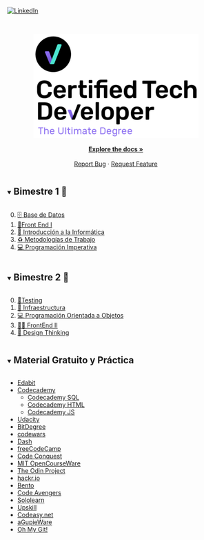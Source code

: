 
[![LinkedIn][linkedin-shield]][linkedin-url]



<!-- PROJECT LOGO -->
<br/>
<p align="center">
  <a href="https://www.digitalhouse.com/ar/acciones/certified-tech-developer">
    <img src="./logo.png" alt="Logo">
  </a>


  <p align="center">
    <a href="https://github.com/Varesi-code/CTD"><strong>Explore the docs »</strong></a>
    <br />
    <br />
    <a href="https://github.com/Varesi-code/CTD/issues">Report Bug</a>
    ·
    <a href="https://github.com/Varesi-code/CTD/issues">Request Feature</a>
  </p>
</p>



<!-- TABLE OF CONTENTS -->
<details open="open">
  <summary><h2 style="display: inline-block">Bimestre 1 🥚</h2></summary>
  <ol start="0">
    <li><a href="https://github.com/Varesi-code/CTD/tree/main/B1/00-BDD"> 🗄️ Base de Datos</a></li>
    <li><a href="https://github.com/Varesi-code/CTD/tree/main/B1/01-Front"> 🎨Front End I</a></li>
    <li><a href="https://github.com/Varesi-code/CTD/tree/main/B1/02-Intro"> 📡 Introducción a la Informática</a></li>
    <li><a href="https://github.com/Varesi-code/CTD/tree/main/B1/03-Metodologias"> ♻️ Metodologías de Trabajo</a></li>
    <li><a href="https://github.com/Varesi-code/CTD/tree/main/B1/04-Progimp"> 💻 Programación Imperativa</a></li>
  </ol>
</details>
<details open="open">
<summary><h2 style="display: inline-block">Bimestre 2 🐣</h2></summary>
  <ol start="0">
    <li><a href="https://github.com/Varesi-code/CTD/tree/main/B2/01-Testing">🧰Testing</a></li>
    <li><a href="https://github.com/Varesi-code/CTD/tree/main/B2/02-Infraestructura"> 🧾 Infraestructura</a></li>
    <li><a href="https://github.com/Varesi-code/CTD/tree/main/B2/03-POO"> 💻 Programación Orientada a Objetos</a></li>
    <li><a href="https://github.com/Varesi-code/CTD/tree/main/B2/04-FrontEnd_II"> 👩‍💻 FrontEnd II</a></li>
    <li><a href="https://github.com/Varesi-code/CTD/tree/main/B2/05-Design_Thinking"> 💭 Design Thinking</a></li>
  </ol>
</details>


<!-- TABLE OF CONTENTS -->
<details open="open">
  <summary><h2 style="display: inline-block"> Material Gratuito y Práctica </h2></summary>
  <ul>
    <li>
      <a href="https://edabit.com/">Edabit</a>
    </li>
    <li>
      <a href="https://www.codecademy.com/explore/sorting-quiz">Codecademy</a>
      <ul>
        <li><a href="https://www.codecademy.com/learn/learn-sql">Codecademy SQL</a></li>
        <li><a href="https://www.codecademy.com/learn/learn-html">Codecademy HTML</a></li>
        <li><a href="https://www.codecademy.com/courses/introduction-to-javascript">Codecademy JS</a></li>
      </ul>
    </li>
    <li><a href="https://classroom.udacity.com/courses/ud803">Udacity</a></li>
    <li><a href="https://www.bitdegree.org/learn/">BitDegree</a></li>
    <li><a href="https://www.codewars.com/">codewars</a></li>
    <li><a href="https://dash.generalassemb.ly/">Dash</a></li>
    <li><a href="https://www.freecodecamp.org/">freeCodeCamp</a></li>
    <li><a href="https://www.codeconquest.com/">Code Conquest</a></li>
    <li><a href="https://ocw.mit.edu/courses/find-by-topic/#cat=engineering&subcat=computerscience">MIT OpenCourseWare</a></li>
    <li><a href="https://www.theodinproject.com/">The Odin Project</a></li>
    <li><a href="https://hackr.io/">hackr.io</a></li>
    <li><a href="https://bento.io/">Bento</a></li>
    <li><a href="https://www.codeavengers.com/">Code Avengers</a></li>
    <li><a href="https://www.sololearn.com/home">Sololearn</a></li>
    <li><a href="https://upskillcourses.com/">Upskill</a></li>
    <li><a href="https://codeasy.net/">Codeasy.net</a></li>
    <li><a href="http://blog.agupieware.com/2014/05/online-learning-bachelors-level.html">aGupieWare</a></li>
    <li><a href="https://ohmygit.org/">Oh My Git!</a></li>
  </ul>
</details>


<!-- MARKDOWN LINKS & IMAGES -->
<!-- https://www.markdownguide.org/basic-syntax/#reference-style-links -->

[linkedin-shield]: https://img.shields.io/badge/-LinkedIn-black.svg?style=for-the-badge&logo=linkedin&colorB=555
[linkedin-url]: https://linkedin.com/in/nataliavaresi
